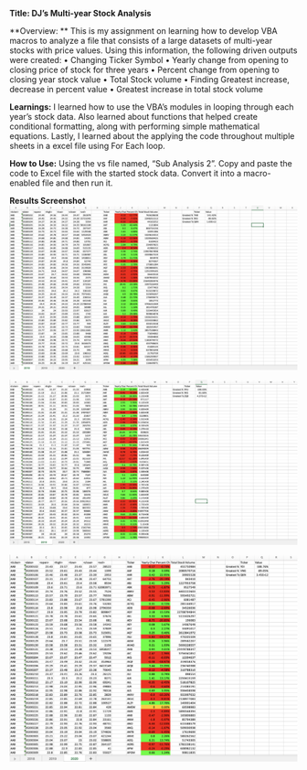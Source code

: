 **Title: DJ’s Multi-year Stock Analysis**
 
**Overview: **
This is my assignment on learning how to develop VBA macros to analyze a file that consists of a large datasets of multi-year stocks with price values. Using this information, the following driven outputs were created:
•	Changing Ticker Symbol
•	Yearly change from opening to closing price of stock for three years
•	Percent change from opening to closing year stock value
•	Total Stock volume
•	Finding Greatest increase, decrease in percent value
•	Greatest increase in total stock volume


**Learnings:**
I learned how to use the VBA’s modules in looping through each year’s stock data. Also learned about functions that helped create conditional formatting, along with performing simple mathematical equations. Lastly, I learned about the applying the code throughout multiple sheets in a excel file using For Each loop.

**How to Use:**
Using the vs file named, “Sub Analysis 2”. Copy and paste the code to Excel file with the started stock data. Convert it into a macro-enabled file and then run it.

**Results Screenshot**
![Stock- Screenshot 2018](https://github.com/djthapa22/VBA-Challenge-DJThapa/blob/main/Screenshots/2018%20.png)

![Stock-Screenshot 2019](https://github.com/djthapa22/VBA-Challenge-DJThapa/blob/main/Screenshots/2019.png)

![Stock-Screenshot 2020](https://github.com/djthapa22/VBA-Challenge-DJThapa/blob/main/Screenshots/2020.png)
